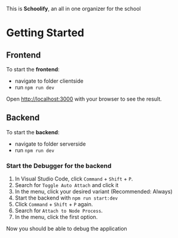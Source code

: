 This is **Schoolify**, an all in one organizer for the school 

# Getting Started

## Frontend
To start the **frontend**: 
- navigate to folder clientside
- run `npm run dev`

Open [http://localhost:3000](http://localhost:3000) with your browser to see the result.

## Backend
To start the **backend**: 
- navigate to folder serverside
- run `npm run dev`

### Start the Debugger for the **backend** 
1. In Visual Studio Code, click `Command` + `Shift` + `P`.
2. Search for `Toggle Auto Attach` and click it
3. In the menu, click your desired variant (Recommended: Always)
4. Start the backend with `npm run start:dev` 
5. Click `Command` + `Shift` + `P` again.
6. Search for `Attach to Node Process`.
7. In the menu, click the first option.

Now you should be able to debug the application


